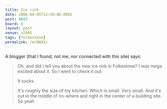 ```yaml
---
title: Ice rink
date: 2006-04-05T12:56:06.000Z
post: 8043
board: 8
layout: post
venue: v2445
tags: [folkestone]
permalink: /m/8043/
---
```

A blogger (that I found, not me, nor connected with this site) says:

<blockquote>Oh, and did I tell you about the new ice rink in Folkestone?  I was mega excited about it.  So I went to check it out.

It sucks.

It's roughly the size of my kitchen.  Which is small.  Very small.  And it's out in the middle of no-where and right in the center of a building site.  So yeah.</blockquote>
